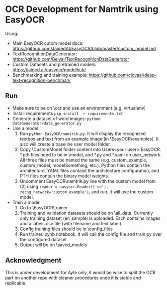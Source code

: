 # OCR Development for Namtrik using EasyOCR
Using:
* Main EasyOCR cutom model docs: https://github.com/JaidedAI/EasyOCR/blob/master/custom_model.md
* TextRecognitionDataGenerator: https://github.com/Belval/TextRecognitionDataGenerator
* Custom Datasets and pretrained models: https://jaided.ai/easyocr/modelhub/
* Benchmarking and training example: https://github.com/clovaai/deep-text-recognition-benchmark

## Run

* Make sure to be on \ocr and use an environment (e.g. virtualenv)
* Install requirements `pip install -r requirements.txt`
* Generate a dataset of word images: `python DataGenerator/data_generator.py`
* Use a model:
    1. Run `python EasyOCR/namtrik.py`. It will display the recognized textbox and text from an example image (in \EasyOCR\examples). It also will create a baseline user model folder.
    2. Copy \CustomModel folder content into Users\<your user>\.EasyOCR. *.pth files need to be in \model, and *.py and *.yaml on user_network. All three files must be named the same (e.g. custom_example, custom_model, modelSomething, etc.). Python files contain the architecture, YAML files containt the architecture configuration, and PTH files contain the binary model weights.
    3. Uncomment EasyOCR\namtrik.py line with the custom model from (2) using `reader = easyocr.Reader(['en'], recog_network='custom_example')`, and run. It will use the custom model.
* Train a model:
    1. Go to \EasyOCR\trainer
    2. Training and validation datasets should be on \all_data. Currently only training dataset (en_sample) is uploaded. Each contains images and a labels.csv file (with filename and text label).
    3. Config training files should be in \config_files
    4. Run trainer.ipynb notebook, it will call the config file and train.py over the configured dataset
    5. Output will be on \saved_models

## Acknowledgment

This is under development for Ayté only, it would be wise to split the OCR part on another repo with cleaner procedures once it is stable and replicable.